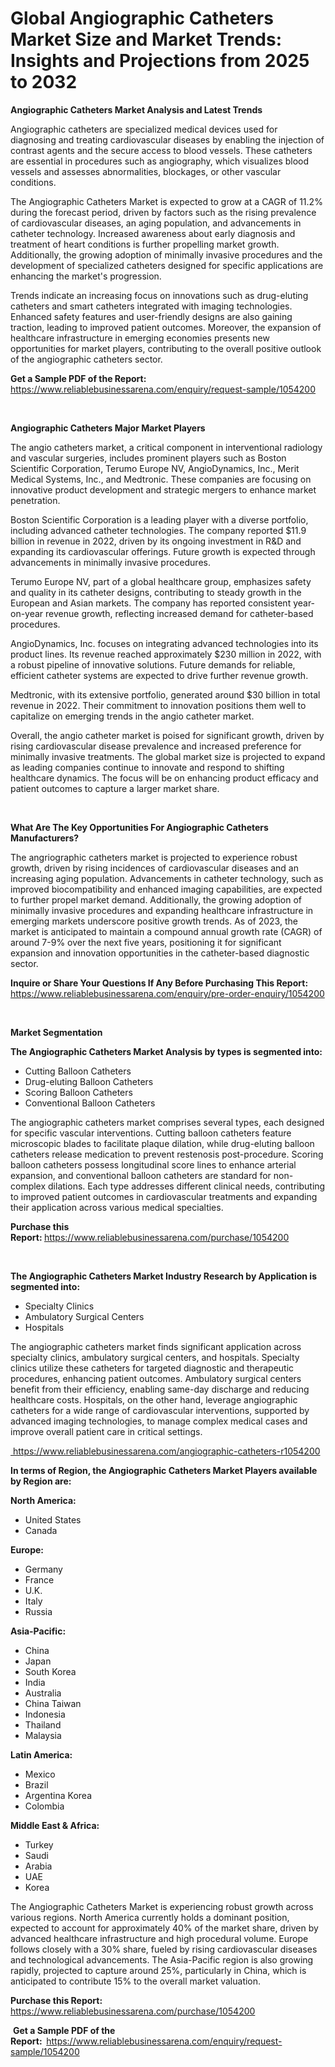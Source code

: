 <p><h1>Global Angiographic Catheters Market Size and Market Trends: Insights and Projections from 2025 to 2032</h1></p><p><strong>Angiographic Catheters Market Analysis and Latest Trends</strong></p>
<p><p>Angiographic catheters are specialized medical devices used for diagnosing and treating cardiovascular diseases by enabling the injection of contrast agents and the secure access to blood vessels. These catheters are essential in procedures such as angiography, which visualizes blood vessels and assesses abnormalities, blockages, or other vascular conditions.</p><p>The Angiographic Catheters Market is expected to grow at a CAGR of 11.2% during the forecast period, driven by factors such as the rising prevalence of cardiovascular diseases, an aging population, and advancements in catheter technology. Increased awareness about early diagnosis and treatment of heart conditions is further propelling market growth. Additionally, the growing adoption of minimally invasive procedures and the development of specialized catheters designed for specific applications are enhancing the market's progression.</p><p>Trends indicate an increasing focus on innovations such as drug-eluting catheters and smart catheters integrated with imaging technologies. Enhanced safety features and user-friendly designs are also gaining traction, leading to improved patient outcomes. Moreover, the expansion of healthcare infrastructure in emerging economies presents new opportunities for market players, contributing to the overall positive outlook of the angiographic catheters sector.</p></p>
<p><strong>Get a Sample PDF of the Report:&nbsp;</strong> <a href="https://www.reliablebusinessarena.com/enquiry/request-sample/1054200?utm_campaign=2217&utm_medium=2&utm_source=Github&utm_content=ia&utm_term=16042025&utm_id=angiographic-catheters">https://www.reliablebusinessarena.com/enquiry/request-sample/1054200</a></p>
<p>&nbsp;</p>
<p><strong>Angiographic Catheters Major Market Players</strong></p>
<p><p>The angio catheters market, a critical component in interventional radiology and vascular surgeries, includes prominent players such as Boston Scientific Corporation, Terumo Europe NV, AngioDynamics, Inc., Merit Medical Systems, Inc., and Medtronic. These companies are focusing on innovative product development and strategic mergers to enhance market penetration.</p><p>Boston Scientific Corporation is a leading player with a diverse portfolio, including advanced catheter technologies. The company reported $11.9 billion in revenue in 2022, driven by its ongoing investment in R&D and expanding its cardiovascular offerings. Future growth is expected through advancements in minimally invasive procedures.</p><p>Terumo Europe NV, part of a global healthcare group, emphasizes safety and quality in its catheter designs, contributing to steady growth in the European and Asian markets. The company has reported consistent year-on-year revenue growth, reflecting increased demand for catheter-based procedures.</p><p>AngioDynamics, Inc. focuses on integrating advanced technologies into its product lines. Its revenue reached approximately $230 million in 2022, with a robust pipeline of innovative solutions. Future demands for reliable, efficient catheter systems are expected to drive further revenue growth.</p><p>Medtronic, with its extensive portfolio, generated around $30 billion in total revenue in 2022. Their commitment to innovation positions them well to capitalize on emerging trends in the angio catheter market.</p><p>Overall, the angio catheter market is poised for significant growth, driven by rising cardiovascular disease prevalence and increased preference for minimally invasive treatments. The global market size is projected to expand as leading companies continue to innovate and respond to shifting healthcare dynamics. The focus will be on enhancing product efficacy and patient outcomes to capture a larger market share.</p></p>
<p>&nbsp;</p>
<p><strong>What Are The Key Opportunities For Angiographic Catheters Manufacturers?</strong></p>
<p><p>The angriographic catheters market is projected to experience robust growth, driven by rising incidences of cardiovascular diseases and an increasing aging population. Advancements in catheter technology, such as improved biocompatibility and enhanced imaging capabilities, are expected to further propel market demand. Additionally, the growing adoption of minimally invasive procedures and expanding healthcare infrastructure in emerging markets underscore positive growth trends. As of 2023, the market is anticipated to maintain a compound annual growth rate (CAGR) of around 7-9% over the next five years, positioning it for significant expansion and innovation opportunities in the catheter-based diagnostic sector.</p></p>
<p><strong>Inquire or Share Your Questions If Any Before Purchasing This Report:</strong> <a href="https://www.reliablebusinessarena.com/enquiry/pre-order-enquiry/1054200?utm_campaign=2217&utm_medium=2&utm_source=Github&utm_content=ia&utm_term=16042025&utm_id=angiographic-catheters">https://www.reliablebusinessarena.com/enquiry/pre-order-enquiry/1054200</a></p>
<p>&nbsp;</p>
<p><strong>Market Segmentation</strong></p>
<p><strong>The Angiographic Catheters Market Analysis by types is segmented into:</strong></p>
<p><ul><li>Cutting Balloon Catheters</li><li>Drug-eluting Balloon Catheters</li><li>Scoring Balloon Catheters</li><li>Conventional Balloon Catheters</li></ul></p>
<p><p>The angiographic catheters market comprises several types, each designed for specific vascular interventions. Cutting balloon catheters feature microscopic blades to facilitate plaque dilation, while drug-eluting balloon catheters release medication to prevent restenosis post-procedure. Scoring balloon catheters possess longitudinal score lines to enhance arterial expansion, and conventional balloon catheters are standard for non-complex dilations. Each type addresses different clinical needs, contributing to improved patient outcomes in cardiovascular treatments and expanding their application across various medical specialties.</p></p>
<p><strong>Purchase this Report:&nbsp;</strong><a href="https://www.reliablebusinessarena.com/purchase/1054200?utm_campaign=2217&utm_medium=2&utm_source=Github&utm_content=ia&utm_term=16042025&utm_id=angiographic-catheters">https://www.reliablebusinessarena.com/purchase/1054200</a></p>
<p>&nbsp;</p>
<p><strong>The Angiographic Catheters Market Industry Research by Application is segmented into:</strong></p>
<p><ul><li>Specialty Clinics</li><li>Ambulatory Surgical Centers</li><li>Hospitals</li></ul></p>
<p><p>The angiographic catheters market finds significant application across specialty clinics, ambulatory surgical centers, and hospitals. Specialty clinics utilize these catheters for targeted diagnostic and therapeutic procedures, enhancing patient outcomes. Ambulatory surgical centers benefit from their efficiency, enabling same-day discharge and reducing healthcare costs. Hospitals, on the other hand, leverage angiographic catheters for a wide range of cardiovascular interventions, supported by advanced imaging technologies, to manage complex medical cases and improve overall patient care in critical settings.</p></p>
<p><a href="https://www.reliablebusinessarena.com/angiographic-catheters-r1054200?utm_campaign=2217&utm_medium=2&utm_source=Github&utm_content=ia&utm_term=16042025&utm_id=angiographic-catheters">&nbsp;https://www.reliablebusinessarena.com/angiographic-catheters-r1054200</a></p>
<p><strong>In terms of Region, the Angiographic Catheters Market Players available by Region are:</strong></p>
<p>
    <p> <strong> North America: </strong>
        <ul>
            <li>United States</li>
            <li>Canada</li>
        </ul>
        </p> 
    <p> <strong> Europe: </strong>
        <ul>
            <li>Germany</li>
            <li>France</li>
            <li>U.K.</li>
            <li>Italy</li>
            <li>Russia</li>
        </ul>
        </p> 
    <p> <strong> Asia-Pacific: </strong>
        <ul>
            <li>China</li>
            <li>Japan</li>
            <li>South Korea</li>
            <li>India</li>
            <li>Australia</li>
            <li>China Taiwan</li>
            <li>Indonesia</li>
            <li>Thailand</li>
            <li>Malaysia</li>
        </ul>
        </p> 
    <p> <strong> Latin America: </strong>
        <ul>
            <li>Mexico</li>
            <li>Brazil</li>
            <li>Argentina Korea</li>
            <li>Colombia</li>
        </ul>
        </p> 
    <p> <strong> Middle East & Africa: </strong>
        <ul>
            <li>Turkey</li>
            <li>Saudi</li>
            <li>Arabia</li>
            <li>UAE</li>
            <li>Korea</li>
        </ul>
    </p>
    </p>
<p><p>The Angiographic Catheters Market is experiencing robust growth across various regions. North America currently holds a dominant position, expected to account for approximately 40% of the market share, driven by advanced healthcare infrastructure and high procedural volume. Europe follows closely with a 30% share, fueled by rising cardiovascular diseases and technological advancements. The Asia-Pacific region is also growing rapidly, projected to capture around 25%, particularly in China, which is anticipated to contribute 15% to the overall market valuation.</p></p>
<p><strong>Purchase this Report: </strong><a href="https://www.reliablebusinessarena.com/purchase/1054200?utm_campaign=2217&utm_medium=2&utm_source=Github&utm_content=ia&utm_term=16042025&utm_id=angiographic-catheters">https://www.reliablebusinessarena.com/purchase/1054200</a></p>
<p>&nbsp;<strong>Get a Sample PDF of the Report:&nbsp;&nbsp;</strong><a href="https://www.reliablebusinessarena.com/enquiry/request-sample/1054200?utm_campaign=2217&utm_medium=2&utm_source=Github&utm_content=ia&utm_term=16042025&utm_id=angiographic-catheters">https://www.reliablebusinessarena.com/enquiry/request-sample/1054200</a></p>
<p><strong></strong></p>
<p><p></p><p></p><p></p></p>